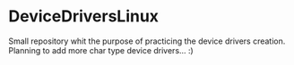 # DeviceDriversLinux
Small repository whit the purpose of practicing the device drivers creation.
Planning to add more char type device drivers... :)
